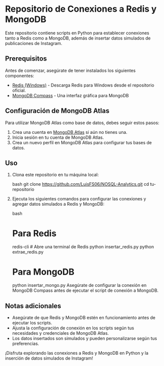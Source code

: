 # Repositorio de Conexiones a Redis y MongoDB

Este repositorio contiene scripts en Python para establecer conexiones tanto a Redis como a MongoDB, además de insertar datos simulados de publicaciones de Instagram.

## Prerequisitos

Antes de comenzar, asegúrate de tener instalados los siguientes componentes:

- [Redis (Windows)](https://github.com/microsoftarchive/redis/releases) - Descarga Redis para Windows desde el repositorio oficial.
- [MongoDB Compass](https://www.mongodb.com/try/download/compass) - Una interfaz gráfica para MongoDB

## Configuración de MongoDB Atlas

Para utilizar MongoDB Atlas como base de datos, debes seguir estos pasos:

1. Crea una cuenta en [MongoDB Atlas](https://www.mongodb.com/cloud/atlas) si aún no tienes una.
2. Inicia sesión en tu cuenta de MongoDB Atlas.
3. Crea un nuevo perfil en MongoDB Atlas para configurar tus bases de datos.

## Uso

1. Clona este repositorio en tu máquina local:

   bash
   git clone https://github.com/LuisFS06/NOSQL-Analytics.git
   cd tu-repositorio

2. Ejecuta los siguientes comandos para configurar las conexiones y agregar datos simulados a Redis y MongoDB:

   bash
   # Para Redis
   redis-cli  # Abre una terminal de Redis
   python insertar_redis.py
   python extrae_redis.py

   # Para MongoDB
   python insertar_mongo.py
   Asegúrate de configurar la conexión en MongoDB Compass antes de ejecutar el script de conexión a MongoDB.

## Notas adicionales

- Asegúrate de que Redis y MongoDB estén en funcionamiento antes de ejecutar los scripts.
- Ajusta la configuración de conexión en los scripts según tus necesidades y credenciales de MongoDB Atlas.
- Los datos insertados son simulados y pueden personalizarse según tus preferencias.

¡Disfruta explorando las conexiones a Redis y MongoDB en Python y la inserción de datos simulados de Instagram!


